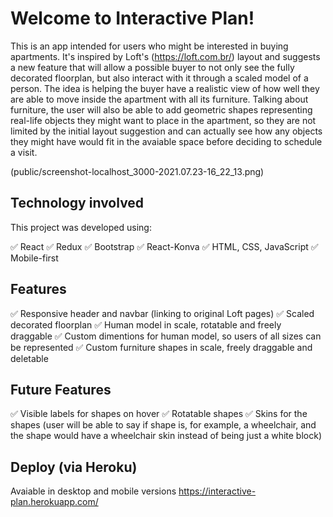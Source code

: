 # Welcome to Interactive Plan!

This is an app intended for users who might be interested in buying apartments. It's inspired by Loft's (https://loft.com.br/) layout and suggests a new feature that will allow a possible buyer to not only see the fully decorated floorplan, but also interact with it through a scaled model of a person.
The idea is helping the buyer have a realistic view of how well they are able to move inside the apartment with all its furniture.
Talking about furniture, the user will also be able to add geometric shapes representing real-life objects they might want to place in the apartment, so they are not limited by the initial layout suggestion and can actually see how any objects they might have would fit in the avaiable space before deciding to schedule a visit.

(public/screenshot-localhost_3000-2021.07.23-16_22_13.png)


## Technology involved

This project was developed using:

✅  React
✅  Redux
✅  Bootstrap
✅  React-Konva
✅  HTML, CSS, JavaScript
✅  Mobile-first


## Features

✅  Responsive header and navbar (linking to original Loft pages)
✅  Scaled decorated floorplan
✅  Human model in scale, rotatable and freely draggable
✅  Custom dimentions for human model, so users of all sizes can be represented
✅  Custom furniture shapes in scale, freely draggable and deletable


## Future Features
✅  Visible labels for shapes on hover
✅  Rotatable shapes
✅  Skins for the shapes (user will be able to say if shape is, for example, a wheelchair, and the shape would have a wheelchair skin instead of being just a white block)


## Deploy (via Heroku)
Avaiable in desktop and mobile versions
https://interactive-plan.herokuapp.com/

